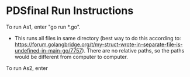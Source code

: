 # PDSfinal Run Instructions

To run As1, enter "go run *.go". 

- This runs all files in same directory (best way to do this according to: https://forum.golangbridge.org/t/my-struct-wrote-in-separate-file-is-undefined-in-main-go/7757). There are no relative paths, so the paths would be different from computer to computer.

To run As2, enter
